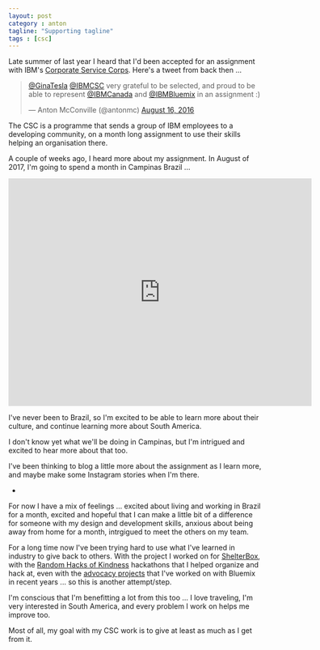 ```yaml
---
layout: post
category : anton
tagline: "Supporting tagline"
tags : [csc]
---
```


Late summer of last year I heard that I'd been accepted for an assignment with IBM's [Corporate Service Corps](https://www.ibm.com/ibm/responsibility/corporateservicecorps/). Here's a tweet from back then ...

<blockquote class="twitter-tweet" data-lang="en"><p lang="en" dir="ltr"><a href="https://twitter.com/GinaTesla">@GinaTesla</a> <a href="https://twitter.com/IBMCSC">@IBMCSC</a> very grateful to be selected, and proud to be able to represent <a href="https://twitter.com/IBMCanada">@IBMCanada</a> and <a href="https://twitter.com/IBMBluemix">@IBMBluemix</a> in an assignment :)</p>&mdash; Anton McConville (@antonmc) <a href="https://twitter.com/antonmc/status/765674793312092166">August 16, 2016</a></blockquote>
<script async src="//platform.twitter.com/widgets.js" charset="utf-8"></script>

The CSC is a programme that sends a group of IBM employees to a developing community, on a month long assignment to use their skills helping an organisation there.

A couple of weeks ago, I heard more about my assignment. In August of 2017, I'm going to spend a month in Campinas Brazil ...

<iframe src="https://www.google.com/maps/embed?pb=!1m18!1m12!1m3!1d15797511.909515982!2d-53.57815372046243!3d-14.835669376902796!2m3!1f0!2f0!3f0!3m2!1i1024!2i768!4f13.1!3m3!1m2!1s0x94c8c8f6a2552649%3A0x7475001c58043536!2sCampinas+-+State+of+S%C3%A3o+Paulo%2C+Brazil!5e0!3m2!1sen!2sus!4v1491834346413" width="600" height="450" frameborder="0" style="border:0" allowfullscreen></iframe>


I've never been to Brazil, so I'm excited to be able to learn more about their culture, and continue learning more about South America.

I don't know yet what we'll be doing in Campinas, but I'm intrigued and excited to hear more about that too.

I've been thinking to blog a little more about the assignment as I learn more, and maybe make some Instagram stories when I'm there.

-

For now I have a mix of feelings ... excited about living and working in Brazil for a month, excited and hopeful that I can make a little bit of a difference for someone with my design and development skills, anxious about being away from home for a month, intrgigued to meet the others on my team.

For a long time now I've been trying hard to use what I've learned in industry to give back to others. With the project I worked on for [ShelterBox](http://www.hickory.ca/pages/detail.html?project=ShelterBox), with the [Random Hacks of Kindness](https://rhok.ca/) hackathons that I helped organize and hack at, even with the [advocacy projects](https://www.ibm.com/blogs/bluemix/author/anton-mcconvilleca-ibm-com/) that I've worked on with Bluemix in recent years ... so this is another attempt/step.

I'm conscious that I'm benefitting a lot from this too ... I love traveling, I'm very interested in South America, and every problem I work on helps me improve too. 

Most of all, my goal with my CSC work is to give at least as much as I get from it.